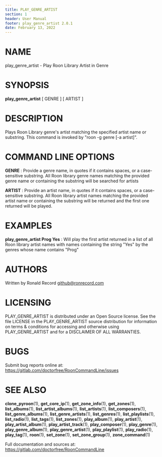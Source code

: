 ```yaml
---
title: PLAY_GENRE_ARTIST
section: 1
header: User Manual
footer: play_genre_artist 2.0.1
date: February 13, 2022
---
```

# NAME
play_genre_artist - Play Roon Library Artist in Genre

# SYNOPSIS
**play_genre_artist** [ GENRE ] [ ARTIST ]

# DESCRIPTION
Plays Roon Library genre's artist matching the specified artist name or substring. This command is invoked by "roon -g genre [-a artist]".

# COMMAND LINE OPTIONS
**GENRE**
: Provide a genre name, in quotes if it contains spaces, or a case-sensitive substring. All Roon library genre names matching the provided genre name or containing the substring will be searched for artists

**ARTIST**
: Provide an artist name, in quotes if it contains spaces, or a case-sensitive substring. All Roon library artist names matching the provided artist name or containing the substring will be returned and the first one returned will be played.

# EXAMPLES
**play_genre_artist Prog Yes**
: Will play the first artist returned in a list of all Roon library artist names with names containing the string "Yes" by the genres whose name contains "Prog"

# AUTHORS
Written by Ronald Record github@ronrecord.com

# LICENSING
PLAY_GENRE_ARTIST is distributed under an Open Source license.
See the file LICENSE in the PLAY_GENRE_ARTIST source distribution
for information on terms &amp; conditions for accessing and
otherwise using PLAY_GENRE_ARTIST and for a DISCLAIMER OF ALL WARRANTIES.

# BUGS
Submit bug reports online at: https://gitlab.com/doctorfree/RoonCommandLine/issues

# SEE ALSO
**clone_pyroon**(1), **get_core_ip**(1), **get_zone_info**(1), **get_zones**(1), **list_albums**(1), **list_artist_albums**(1), **list_artists**(1), **list_composers**(1), **list_genre_albums**(1), **list_genre_artists**(1), **list_genres**(1), **list_playlists**(1), **list_radio**(1), **list_tags**(1), **list_zones**(1), **play_album**(1), **play_artist**(1), **play_artist_album**(1), **play_artist_track**(1), **play_composer**(1), **play_genre**(1), **play_genre_album**(1), **play_genre_artist**(1), **play_playlist**(1), **play_radio**(1), **play_tag**(1), **roon**(1), **set_zone**(1), **set_zone_group**(1), **zone_command**(1)

Full documentation and sources at: https://gitlab.com/doctorfree/RoonCommandLine

